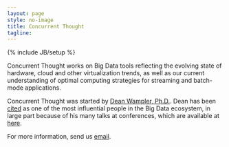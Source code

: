 ```yaml
---
layout: page
style: no-image
title: Concurrent Thought
tagline:
---
```

{% include JB/setup %}

<span class="keyword">Concurrent Thought</span> works on <span class="keyword">Big Data</span> tools reflecting the evolving state of hardware, cloud and other virtualization trends, as well as our current understanding of optimal computing strategies for streaming and batch-mode applications.

<span class="keyword">Concurrent Thought</span> was started by [Dean Wampler, Ph.D.](https://deanwampler.com). Dean has been [cited](https://analyticsweek.com/top-200-thought-leaders-in-bigdata-analytics/) as one of the most influential people in the <span class="keyword">Big Data</span> ecosystem, in large part because of his many talks at conferences, which are available at [here](/papers).

For more information, send us [email](mailto:info@concurrentthought.com).

